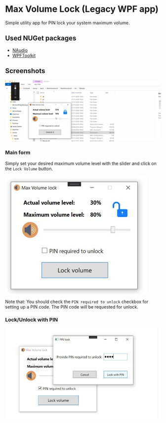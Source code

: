 # Max Volume Lock (Legacy WPF app)

Simple utility app for PIN lock your system maximum volume.

## Used NUGet packages

- [NAudio](https://github.com/naudio/NAudio)
- [WPFToolkit](https://github.com/xceedsoftware/wpftoolkit)

## Screenshots

![Screenshot](screenshots/how-it-works.gif)

### Main form
Simply set your desired maximum volume level with the slider and click on the `Lock Volume` button.

![Screenshot](screenshots/main.JPG)

Note that: You should check the `PIN required to unlock` checkbox for setting up a PIN code. The PIN code will be requested for unlock.

### Lock/Unlock with PIN

![Screenshot](screenshots/pinLock.JPG)